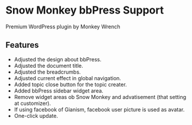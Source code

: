 # Snow Monkey bbPress Support

Premium WordPress plugin by Monkey Wrench

## Features

- Adjusted the design about bbPress.
- Adjusted the document title.
- Adjusted the breadcrumbs.
- Adjusted current effect in global navigation.
- Added topic close button for the topic creater.
- Added bbPress sidebar widget area.
- Remove widget areas ob Snow Monkey and advatisement (that setting at customizer).
- If using facebook of Gianism, facebook user picture is used as avatar.
- One-click update.
